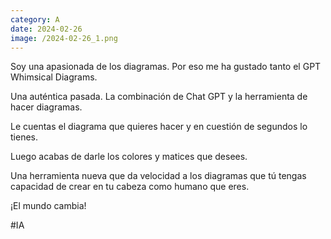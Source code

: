 ```yaml
--- 
category: A 
date: 2024-02-26 
image: /2024-02-26_1.png 
--- 
```


Soy una apasionada de los diagramas. Por eso me ha gustado tanto el GPT Whimsical Diagrams. 

Una auténtica pasada. La combinación de Chat GPT y la herramienta de hacer diagramas. 

Le cuentas el diagrama que quieres hacer y en cuestión de segundos lo tienes. 

Luego acabas de darle los colores y matices que desees. 

Una herramienta nueva que da velocidad a los diagramas que tú tengas capacidad de crear en tu cabeza como humano que eres. 

¡El mundo cambia!

#IA
